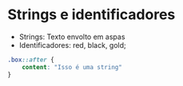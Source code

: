 # Strings e identificadores

* Strings: Texto envolto em aspas
* Identificadores: red, black, gold;

```css
.box::after {
	content: "Isso é uma string"
}
```